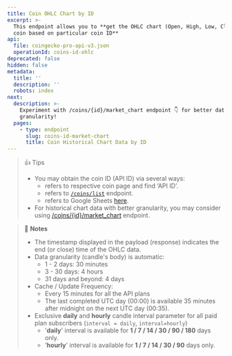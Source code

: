 ```yaml
---
title: Coin OHLC Chart by ID
excerpt: >-
  This endpoint allows you to **get the OHLC chart (Open, High, Low, Close) of a
  coin based on particular coin ID**
api:
  file: coingecko-pro-api-v3.json
  operationId: coins-id-ohlc
deprecated: false
hidden: false
metadata:
  title: ''
  description: ''
  robots: index
next:
  description: >-
    Experiment with /coins/{id}/market_chart endpoint 👇 for better data
    granularity!
  pages:
    - type: endpoint
      slug: coins-id-market-chart
      title: Coin Historical Chart Data by ID
---
```

> 👍 Tips
>
> * You may obtain the coin ID (API ID) via several ways:
>   * refers to respective coin page and find ‘API ID’.
>   * refers to [`/coins/list`](/reference/coins-list) endpoint.
>   * refers to Google Sheets [here](https://docs.google.com/spreadsheets/d/1wTTuxXt8n9q7C4NDXqQpI3wpKu1_5bGVmP9Xz0XGSyU/edit?usp=sharing).
> * For historical chart data with better granularity, you may consider using [/coins/\{id}/market\_chart](/reference/coins-id-market-chart) endpoint.

> 📘 **Notes**
>
> * The timestamp displayed in the payload (response) indicates the end (or close) time of the OHLC data.
> * Data granularity (candle's body) is automatic:
>   * 1 - 2 days: 30 minutes
>   * 3 - 30 days: 4 hours
>   * 31 days and beyond: 4 days
> * Cache / Update Frequency:  
>   * Every 15 minutes for all the API plans
>   * The last completed UTC day (00:00) is available 35 minutes after midnight on the next UTC day (00:35).
> * Exclusive **daily** and **hourly** candle interval parameter for all paid plan subscribers (`interval = daily`, `interval=hourly`)
>   * '**daily**' interval is available for **1 / 7 / 14 / 30 / 90 / 180** days only.
>   * '**hourly**' interval is available for  **1 / 7 / 14 / 30 / 90** days only.
